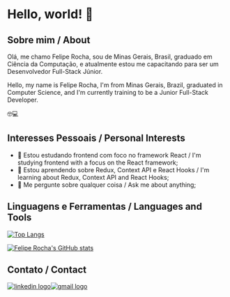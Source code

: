 # Hello, world! 👋

## Sobre mim / About

Olá, me chamo Felipe Rocha, sou de Minas Gerais, Brasil, graduado em Ciência da Computação, e atualmente estou me capacitando para ser um Desenvolvedor Full-Stack Júnior.

Hello, my name is Felipe Rocha, I'm from Minas Gerais, Brazil, graduated in Computer Science, and I'm currently training to be a Junior Full-Stack Developer.

:nerd_face::computer:
 
 
 ## Interesses Pessoais / Personal Interests
 
- 🔭 Estou estudando frontend com foco no framework React / I'm studying frontend with a focus on the React framework;
- 🌱 Estou aprendendo sobre Redux, Context API e React Hooks / I'm learning about Redux, Context API and React Hooks;
- 💬 Me pergunte sobre qualquer coisa / Ask me about anything;


## Linguagens e Ferramentas / Languages and Tools


[![Top Langs](https://github-readme-stats.vercel.app/api/top-langs/?username=feliperocha-dev&layout=compact&theme=tokyonight)](https://github.com/anuraghazra/github-readme-stats)

[![Felipe Rocha's GitHub stats](https://github-readme-stats.vercel.app/api?username=feliperocha-dev&theme=tokyonight)](https://github.com/anuraghazra/github-readme-stats)


## Contato / Contact

<a href="https://www.linkedin.com/in/felipe-silva-rocha/">![linkedin logo](https://img.shields.io/badge/LinkedIn-0077B5?style=for-the-badge&logo=linkedin&logoColor=white)</a><a href="mailto: felipe.sr27@gmail.com"><img src="https://img.shields.io/badge/Gmail-D14836?style=for-the-badge&logo=gmail&logoColor=white" alt="gmail logo"/></a>
